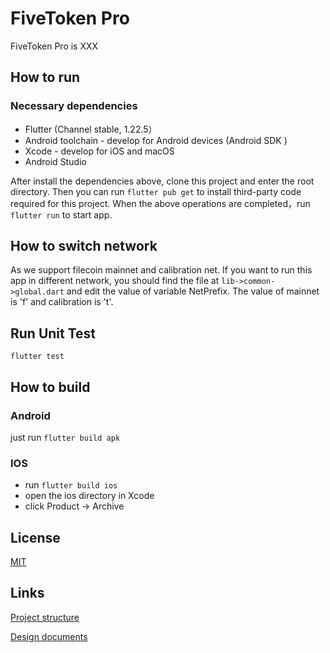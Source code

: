 # FiveToken Pro

FiveToken Pro is XXX

## How to run

### Necessary dependencies

- Flutter (Channel stable, 1.22.5）
- Android toolchain - develop for Android devices (Android SDK )
- Xcode - develop for iOS and macOS 
- Android Studio 

After  install the dependencies above, clone this project and enter the root directory. Then you can run `flutter pub get` to install third-party code required for this project. When the above operations are completed，run `flutter run` to start app.

## How to switch network

As we support filecoin mainnet and calibration net. If you want to run this app in different network, you should find the file at `lib->common->global.dart` and edit the value of variable NetPrefix. The value of mainnet is 'f' and calibration is 't'.

## Run Unit Test

`flutter test`

## How to build

### Android

just run `flutter build apk`

### IOS

- run `flutter build ios`
- open the ios directory in Xcode
- click Product -> Archive 

## License

[MIT](https://github.com/FiveToken/FiveToken-Pro/blob/master/LICENSE)

## Links

[Project structure](./doc/code-tree.txt)

[Design documents](./doc/impl.md)